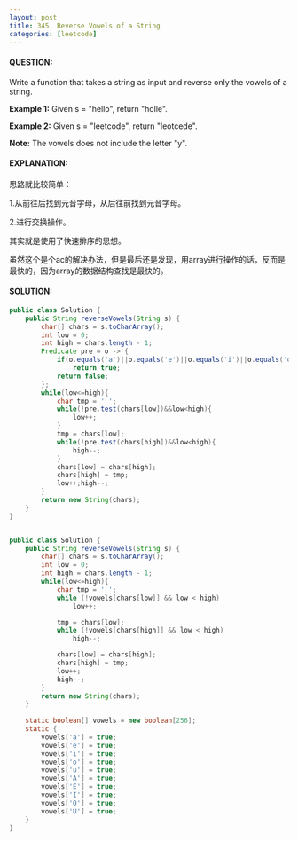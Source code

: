 ```yaml
---
layout: post
title: 345. Reverse Vowels of a String
categories: [leetcode]
---
```


#### QUESTION:

Write a function that takes a string as input and reverse only the vowels of a string.

**Example 1:**
Given s = "hello", return "holle".

**Example 2:**
Given s = "leetcode", return "leotcede".

**Note:**
The vowels does not include the letter "y".

#### EXPLANATION:

思路就比较简单：

1.从前往后找到元音字母，从后往前找到元音字母。

2.进行交换操作。



其实就是使用了快速排序的思想。



虽然这个是个ac的解决办法，但是最后还是发现，用array进行操作的话，反而是最快的，因为array的数据结构查找是最快的。

#### SOLUTION:

```java
public class Solution {
    public String reverseVowels(String s) {
        char[] chars = s.toCharArray();
        int low = 0;
        int high = chars.length - 1;
        Predicate pre = o -> {
            if(o.equals('a')||o.equals('e')||o.equals('i')||o.equals('o')||o.equals('u')||o.equals('A')||o.equals('E')||o.equals('I')||o.equals('O')||o.equals('U'))
                return true;
            return false;
        };
        while(low<=high){
            char tmp = ' ';
            while(!pre.test(chars[low])&&low<high){
                low++;
            }
            tmp = chars[low];
            while(!pre.test(chars[high])&&low<high){
                high--;
            }
            chars[low] = chars[high];
            chars[high] = tmp;
            low++;high--;
        }
        return new String(chars);
    }
}


public class Solution {
    public String reverseVowels(String s) {
        char[] chars = s.toCharArray();
        int low = 0;
        int high = chars.length - 1;
        while(low<=high){
            char tmp = ' ';
            while (!vowels[chars[low]] && low < high)
                low++;

            tmp = chars[low];
            while (!vowels[chars[high]] && low < high)
                high--;

            chars[low] = chars[high];
            chars[high] = tmp;
            low++;
            high--;
        }
        return new String(chars);
    }
    
    static boolean[] vowels = new boolean[256];
    static {
        vowels['a'] = true;
        vowels['e'] = true;
        vowels['i'] = true;
        vowels['o'] = true;
        vowels['u'] = true;
        vowels['A'] = true;
        vowels['E'] = true;
        vowels['I'] = true;
        vowels['O'] = true;
        vowels['U'] = true;
    }
}
```

